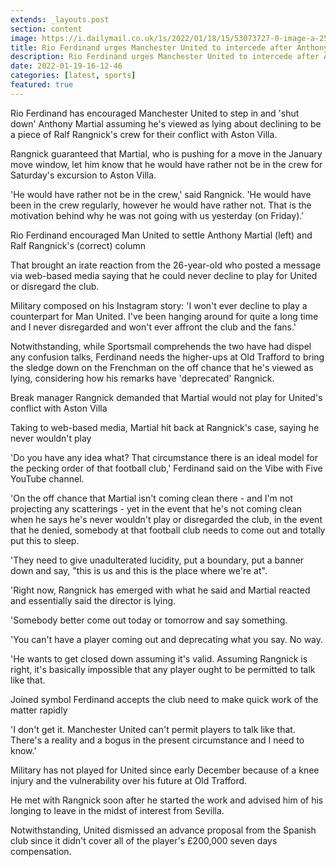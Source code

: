 ```yaml
---
extends: _layouts.post
section: content
image: https://i.dailymail.co.uk/1s/2022/01/18/15/53073727-0-image-a-25_1642518335002.jpg 
title: Rio Ferdinand urges Manchester United to intercede after Anthony Martials line with Ralf Rangnick 
description: Rio Ferdinand urges Manchester United to intercede after Anthony Martials line with Ralf Rangnick 
date: 2022-01-19-16-12-46 
categories: [latest, sports] 
featured: true 
--- 
```

Rio Ferdinand has encouraged Manchester United to step in and 'shut down' Anthony Martial assuming he's viewed as lying about declining to be a piece of Ralf Rangnick's crew for their conflict with Aston Villa.

Rangnick guaranteed that Martial, who is pushing for a move in the January move window, let him know that he would have rather not be in the crew for Saturday's excursion to Aston Villa.

'He would have rather not be in the crew,' said Rangnick. 'He would have been in the crew regularly, however he would have rather not. That is the motivation behind why he was not going with us yesterday (on Friday).'

Rio Ferdinand encouraged Man United to settle Anthony Martial (left) and Ralf Rangnick's (correct) column

That brought an irate reaction from the 26-year-old who posted a message via web-based media saying that he could never decline to play for United or disregard the club.

Military composed on his Instagram story: 'I won't ever decline to play a counterpart for Man United. I've been hanging around for quite a long time and I never disregarded and won't ever affront the club and the fans.'

Notwithstanding, while Sportsmail comprehends the two have had dispel any confusion talks, Ferdinand needs the higher-ups at Old Trafford to bring the sledge down on the Frenchman on the off chance that he's viewed as lying, considering how his remarks have 'deprecated' Rangnick.

Break manager Rangnick demanded that Martial would not play for United's conflict with Aston Villa

Taking to web-based media, Martial hit back at Rangnick's case, saying he never wouldn't play

'Do you have any idea what? That circumstance there is an ideal model for the pecking order of that football club,' Ferdinand said on the Vibe with Five YouTube channel.

'On the off chance that Martial isn't coming clean there - and I'm not projecting any scatterings - yet in the event that he's not coming clean when he says he's never wouldn't play or disregarded the club, in the event that he denied, somebody at that football club needs to come out and totally put this to sleep.

'They need to give unadulterated lucidity, put a boundary, put a banner down and say, "this is us and this is the place where we're at".

'Right now, Rangnick has emerged with what he said and Martial reacted and essentially said the director is lying.

'Somebody better come out today or tomorrow and say something.

'You can't have a player coming out and deprecating what you say. No way.

'He wants to get closed down assuming it's valid. Assuming Rangnick is right, it's basically impossible that any player ought to be permitted to talk like that.

Joined symbol Ferdinand accepts the club need to make quick work of the matter rapidly

'I don't get it. Manchester United can't permit players to talk like that. There's a reality and a bogus in the present circumstance and I need to know.'

Military has not played for United since early December because of a knee injury and the vulnerability over his future at Old Trafford.

He met with Rangnick soon after he started the work and advised him of his longing to leave in the midst of interest from Sevilla.

Notwithstanding, United dismissed an advance proposal from the Spanish club since it didn't cover all of the player's £200,000 seven days compensation.